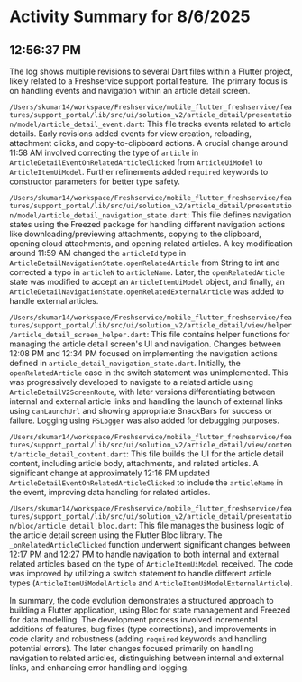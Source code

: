 # Activity Summary for 8/6/2025

## 12:56:37 PM
The log shows multiple revisions to several Dart files within a Flutter project, likely related to a Freshservice support portal feature.  The primary focus is on handling events and navigation within an article detail screen.

`/Users/skumar14/workspace/Freshservice/mobile_flutter_freshservice/features/support_portal/lib/src/ui/solution_v2/article_detail/presentation/model/article_detail_event.dart`: This file tracks events related to article details.  Early revisions added events for view creation, reloading, attachment clicks, and copy-to-clipboard actions.  A crucial change around 11:58 AM involved correcting the type of `article` in `ArticleDetailEventOnRelatedArticleClicked` from `ArticleUiModel` to `ArticleItemUiModel`.  Further refinements added `required` keywords to constructor parameters for better type safety.


`/Users/skumar14/workspace/Freshservice/mobile_flutter_freshservice/features/support_portal/lib/src/ui/solution_v2/article_detail/presentation/model/article_detail_navigation_state.dart`: This file defines navigation states using the Freezed package for handling different navigation actions like downloading/previewing attachments, copying to the clipboard, opening cloud attachments, and opening related articles. A key modification around 11:59 AM changed the `articleId` type in `ArticleDetailNavigationState.openRelatedArticle` from String to int and corrected a typo in `articleN` to `articleName`.  Later, the `openRelatedArticle` state was modified to accept an `ArticleItemUiModel` object, and finally, an `ArticleDetailNavigationState.openRelatedExternalArticle` was added to handle external articles.


`/Users/skumar14/workspace/Freshservice/mobile_flutter_freshservice/features/support_portal/lib/src/ui/solution_v2/article_detail/view/helper/article_detail_screen_helper.dart`: This file contains helper functions for managing the article detail screen's UI and navigation.  Changes between 12:08 PM and 12:34 PM focused on implementing the navigation actions defined in `article_detail_navigation_state.dart`. Initially, the `openRelatedArticle` case in the switch statement was unimplemented.  This was progressively developed to navigate to a related article using `ArticleDetailV2ScreenRoute`, with later versions differentiating between internal and external article links and handling the launch of external links using `canLaunchUrl` and showing appropriate SnackBars for success or failure.  Logging using `FSLogger` was also added for debugging purposes.


`/Users/skumar14/workspace/Freshservice/mobile_flutter_freshservice/features/support_portal/lib/src/ui/solution_v2/article_detail/view/content/article_detail_content.dart`:  This file builds the UI for the article detail content, including article body, attachments, and related articles. A significant change at approximately 12:16 PM updated `ArticleDetailEventOnRelatedArticleClicked` to include the `articleName` in the event, improving data handling for related articles.

`/Users/skumar14/workspace/Freshservice/mobile_flutter_freshservice/features/support_portal/lib/src/ui/solution_v2/article_detail/presentation/bloc/article_detail_bloc.dart`: This file manages the business logic of the article detail screen using the Flutter Bloc library.  The `_onRelatedArticleClicked` function underwent significant changes between 12:17 PM and 12:27 PM to handle navigation to both internal and external related articles based on the type of `ArticleItemUiModel` received. The code was improved by utilizing a switch statement to handle different article types (`ArticleItemUiModelArticle` and `ArticleItemUiModelExternalArticle`).


In summary, the code evolution demonstrates a structured approach to building a Flutter application, using Bloc for state management and Freezed for data modelling.  The development process involved incremental additions of features, bug fixes (type corrections), and improvements in code clarity and robustness (adding `required` keywords and handling potential errors).  The later changes focused primarily on handling navigation to related articles, distinguishing between internal and external links, and enhancing error handling and logging.
